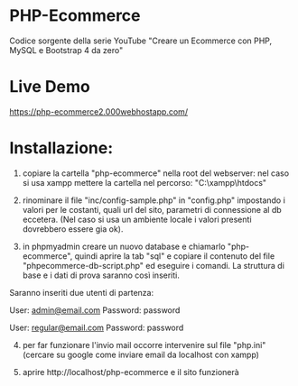 # PHP-Ecommerce
Codice sorgente della serie YouTube "Creare un Ecommerce con PHP, MySQL e Bootstrap 4 da zero"

# Live Demo
https://php-ecommerce2.000webhostapp.com/

# Installazione:
1) copiare la cartella "php-ecommerce" nella root del webserver: 
nel caso si usa xampp mettere la cartella nel percorso: "C:\xampp\htdocs"

2) rinominare il file "inc/config-sample.php" in "config.php" impostando i valori per le costanti, quali url del sito, parametri di connessione al db eccetera.
(Nel caso si usa un ambiente locale i valori presenti dovrebbero essere gia ok).

3) in phpmyadmin creare un nuovo database e chiamarlo "php-ecommerce", quindi aprire la tab "sql" e copiare il contenuto del file "phpecommerce-db-script.php" ed eseguire i comandi. 
La struttura di base e i dati di prova saranno così inseriti.

Saranno inseriti due utenti di partenza:

User: admin@email.com 
Password: password

User: regular@email.com 
Password: password

4) per far funzionare l'invio mail occorre intervenire sul file "php.ini" 
(cercare su google come inviare email da localhost con xampp) 

5) aprire http://localhost/php-ecommerce e il sito funzionerà 


